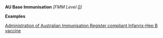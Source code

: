 **AU Base Immunisation** *[FMM Level [0](guidance.html)]*

**Examples**

[Administration of Australian Immunisation Register compliant Infanrix-Hep B vaccine](Immunization-immunization-givenAIRCompliant-example1.html)